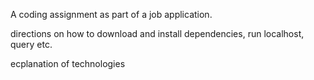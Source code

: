 A coding assignment as part of a job application.

directions on how to download and install dependencies, run localhost, query etc.

ecplanation of technologies
